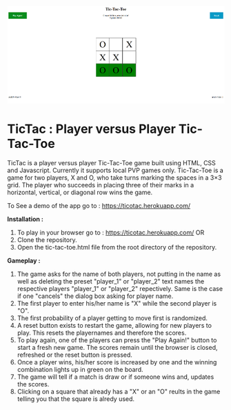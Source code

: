 ![TicTac screenshot](https://github.com/arnitkun/TicTac/blob/master/demotac1.PNG)<br />


# TicTac : Player versus Player Tic-Tac-Toe

TicTac is a player versus player Tic-Tac-Toe game built using HTML, CSS and Javascript. Currently it supports local PVP games only.
Tic-Tac-Toe is a game for two players, X and O, who take turns marking the spaces in a 3×3 grid. The player who succeeds in placing three of their marks in a horizontal, vertical, or diagonal row wins the game.

To See a demo of the app go to : https://ticotac.herokuapp.com/


**Installation :**

1. To play in your browser go to : https://ticotac.herokuapp.com/ OR
2. Clone the repository.
3. Open the tic-tac-toe.html file from the root directory of the repository.

**Gameplay :**

1. The game asks for the name of both players, not putting in the name as well as deleting the preset "player_1" or "player_2"
   text names the respective players "player_1" or "player_2" repectively. Same is the case if one "cancels" the dialog box asking for        player name.
2. The first player to enter his/her name is "X" while the second player is "O".
3. The first probability of a player getting to move first is randomized.
3. A reset button exists to restart the game, allowing for new players to play. This resets the playernames and therefore the scores.
4. To play again, one of the players can press the "Play Again!" button to start a fresh new game. The scores remain until the browser is    closed, refreshed or the reset button is pressed.
4. Once a player wins, his/her score is increased by one and the winning combination lights up in green on the board.
5. The game will tell if a match is draw or if someone wins and, updates the scores.
6. Clicking on a square that already has a "X" or an "O" reults in the game telling you that the square is alredy used.
